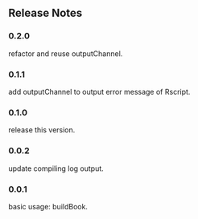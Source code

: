 ## Release Notes

### 0.2.0

refactor and reuse outputChannel.

### 0.1.1

add outputChannel to output error message of Rscript.

### 0.1.0

release this version.

### 0.0.2

update compiling log output.

### 0.0.1

basic usage: buildBook.
